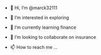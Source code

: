 - 👋 Hi, I’m @marck32111
- 👀 I’m interested in exploring
- 🌱 I’m currently learning finance
- 💞️ I’m looking to collaborate on insurance

- 📫 How to reach me ...

<!---
marck32111/marck32111 is a ✨ special ✨ repository because its `README.md` (this file) appears on your GitHub profile.
You can click the Preview link to take a look at your changes.
--->

